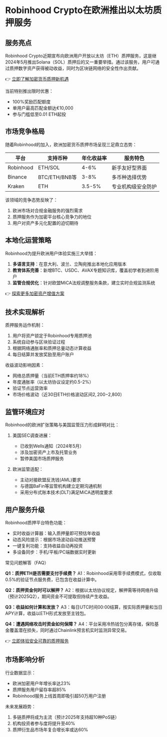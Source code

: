 # Robinhood Crypto在欧洲推出以太坊质押服务

## 服务亮点
Robinhood Crypto近期宣布向欧洲用户开放以太坊（ETH）质押服务，这是继2024年5月推出Solana（SOL）质押后的又一重要举措。通过该服务，用户可通过质押数字资产获得被动收益，同时为区块链网络的安全性作出贡献。

👉 [立即了解加密货币质押新机遇](https://bit.ly/okx_welcome)

当前特别推出限时优惠：
- 100%奖励匹配额度
- 单用户最高匹配金额达€10,000
- 参与门槛低至0.01 ETH起投

## 市场竞争格局
随着Robinhood的加入，欧洲加密货币质押市场呈现三足鼎立态势：

| 平台       | 支持币种      | 年化收益率 | 服务特色               |
|------------|---------------|------------|------------------------|
| Robinhood  | ETH/SOL       | 4-6%       | 新手友好型界面         |
| Binance    | BTC/ETH/BNB等 | 3-8%       | 多币种选择优势         |
| Kraken     | ETH           | 3.5-5%     | 专业机构级安全防护     |

该领域的竞争态势反映了：
1. 欧洲市场对合规金融服务的强烈需求
2. 质押服务作为加密平台核心竞争力的地位
3. 用户对资产多元化配置的迫切期待

## 本地化运营策略
Robinhood为提升欧洲用户体验实施三大举措：
1. **多语言支持**：在意大利、波兰、立陶宛推出本地化应用版本
2. **教育体系完善**：新增BTC、USDC、AVAX专题知识库，覆盖初学者到进阶用户
3. **监管合规优化**：针对欧盟MiCA法规调整服务条款，建立实时合规监测系统

👉 [探索更多加密资产增值方案](https://bit.ly/okx_welcome)

## 技术实现解析
质押服务运作机制：
1. 用户将资产锁定于Robinhood专用质押池
2. 系统自动参与区块验证过程
3. 根据网络通胀率和质押总量动态计算收益
4. 每日结算并发放奖励至用户账户

收益波动影响因素：
- 网络总质押量（当前ETH质押率约18%）
- 年度通胀率（以太坊协议设定约0.5-2%）
- 验证节点运营效率
- 市场价格波动（近30日ETH价格波动区间$2,200-$2,800）

## 监管环境应对
Robinhood的欧洲扩张策略与美国监管压力形成鲜明对比：
1. 美国SEC调查进展：
   - 已收到Wells通知（2024年5月）
   - 涉及加密资产上市及托管业务
   - 暂停美国市场质押服务

2. 欧洲监管适配：
   - 主动对接欧盟反洗钱(AML)要求
   - 与德国BaFin等监管机构建立定期沟通机制
   - 采用分布式账本技术(DLT)满足MiCA透明度要求

## 用户服务升级
Robinhood质押平台特色功能：
- 实时收益计算器：输入质押量即可预估年收益
- 动态风险提示：根据市场波动自动推送预警
- 一键复利功能：支持收益自动再投资
- 多设备同步：手机/平板/PC端数据实时更新

常见问题解答（FAQ）

**Q1：质押ETH是否需要支付手续费？**
A1：Robinhood采用零手续费模式，仅收取0.5%的验证节点服务费，已包含在收益计算中。

**Q2：质押资金何时可以解押？**
A2：根据以太坊协议规定，解押需等待网络升级（预计2025Q2），期间资金不可提取但持续产生收益。

**Q3：收益如何计算和发放？**
A3：每日UTC时间00:00结算，按实际质押量和当日APY计算，收益以ETH形式发放至主钱包。

**Q4：遭遇网络攻击时资金如何保障？**
A4：平台采用冷热钱包分离存储，保险基金覆盖潜在损失，同时通过Chainlink预言机实时监测异常交易。

👉 [立即体验安全可靠的质押服务](https://bit.ly/okx_welcome)

## 市场影响分析
行业数据显示：
- 欧洲加密用户年增长率达23%
- 质押服务用户留存率超85%
- Robinhood服务上线首周即吸引超50万用户注册

未来发展趋势：
1. 多链质押将成为主流（预计2025年支持超10种PoS链）
2. 机构投资者参与度将提升至40%
3. 质押衍生品市场年复合增长率或达60%
